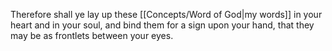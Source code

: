 Therefore shall ye lay up these [[Concepts/Word of God\|my words]] in your heart and in your soul, and bind them for a sign upon your hand, that they may be as frontlets between your eyes.
